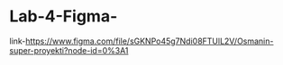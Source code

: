 # Lab-4-Figma-

link-https://www.figma.com/file/sGKNPo45g7Ndi08FTUlL2V/Osmanin-super-proyekti?node-id=0%3A1